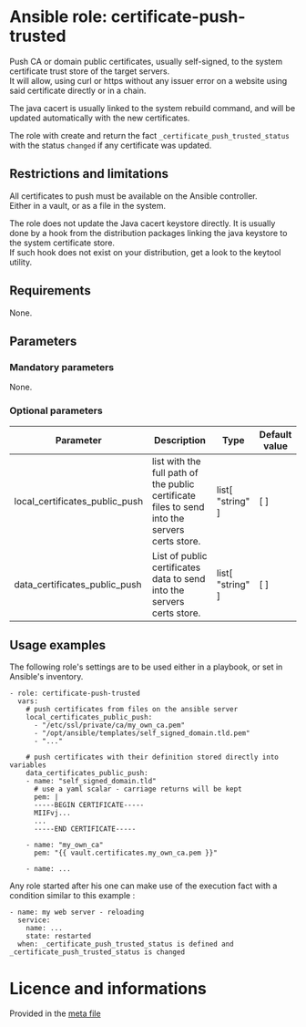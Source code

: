 # Ansible role: certificate-push-trusted

Push CA or domain public certificates, usually self-signed, to the system certificate trust store of the target servers.  
It will allow, using curl or https without any issuer error on a website using said certificate directly or in a chain. 

The java cacert is usually linked to the system rebuild command, and will be updated automatically with the new certificates.

The role with create and return the fact `_certificate_push_trusted_status` with the status `changed` if any certificate was updated.


## Restrictions and limitations

All certificates to push must be available on the Ansible controller.  
Either in a vault, or as a file in the system.

The role does not update the Java cacert keystore directly. It is usually done by a hook from the distribution packages linking the java keystore to the system certificate store.  
If such hook does not exist on your distribution, get a look to the keytool utility.

## Requirements

None.


## Parameters

### Mandatory parameters

None.

### Optional parameters

| Parameter | Description | Type | Default value |
| --------- | ----------- | ---- | ------------- |
| local_certificates_public_push | list with the full path of the public certificate files to send into the servers certs store. | list[ "string" ] | [ ] |
| data_certificates_public_push | List of public certificates data to send into the servers certs store. | list[ "string" ] | [ ] |


## Usage examples

The following role's settings are to be used either in a playbook, or set in Ansible's inventory.

```
- role: certificate-push-trusted
  vars:
    # push certificates from files on the ansible server
    local_certificates_public_push:
      - "/etc/ssl/private/ca/my_own_ca.pem"
      - "/opt/ansible/templates/self_signed_domain.tld.pem"
      - "..."

    # push certificates with their definition stored directly into variables
    data_certificates_public_push:
    - name: "self_signed_domain.tld"
      # use a yaml scalar - carriage returns will be kept
      pem: |
      -----BEGIN CERTIFICATE-----
      MIIFvj...
      ...
      -----END CERTIFICATE-----

    - name: "my_own_ca"
      pem: "{{ vault.certificates.my_own_ca.pem }}"

    - name: ...

```

Any role started after his one can make use of the execution fact with a condition similar to this example : 
```
- name: my web server - reloading
  service:
    name: ...
    state: restarted
  when: _certificate_push_trusted_status is defined and _certificate_push_trusted_status is changed
```


# Licence and informations

Provided in the [meta file](meta/main.yml)

